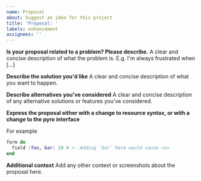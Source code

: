 ```yaml
---
name: Proposal
about: Suggest an idea for this project
title: 'Proposal: '
labels: enhancement
assignees: ''
---
```


**Is your proposal related to a problem? Please describe.**
A clear and concise description of what the problem is. E.g. I'm always frustrated when [...]

**Describe the solution you'd like**
A clear and concise description of what you want to happen.

**Describe alternatives you've considered**
A clear and concise description of any alternative solutions or features you've considered.

**Express the proposal either with a change to resource syntax, or with a change to the pyro interface**

For example

```elixir
form do
  field :foo, bar: 10 # <- Adding `bar` here would cause <x>
end
```

**Additional context**
Add any other context or screenshots about the proposal here.
